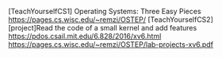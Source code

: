 [TeachYourselfCS1] Operating Systems: Three Easy Pieces
  https://pages.cs.wisc.edu/~remzi/OSTEP/
[TeachYourselfCS2] [project]Read the code of a small kernel and add features
  https://pdos.csail.mit.edu/6.828/2016/xv6.html
  https://pages.cs.wisc.edu/~remzi/OSTEP/lab-projects-xv6.pdf

